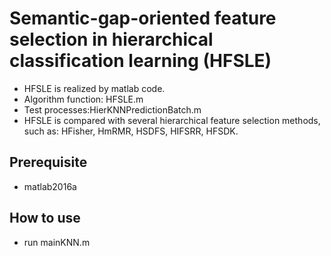 #  Semantic-gap-oriented feature selection in hierarchical classification learning (HFSLE)
* HFSLE is realized by matlab code.
* Algorithm function: HFSLE.m 
* Test processes:HierKNNPredictionBatch.m
* HFSLE is compared with several hierarchical feature selection methods, such as: HFisher, HmRMR, HSDFS, HIFSRR, HFSDK.

## Prerequisite
* matlab2016a

## How to use
* run mainKNN.m
